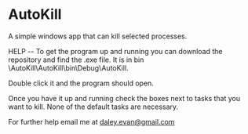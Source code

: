 # AutoKill
A simple windows app that can kill selected processes.

HELP -- 
To get the program up and running you can download the repository and find the .exe file.
It is in bin \AutoKill\AutoKill\bin\Debug\AutoKill.

Double click it and the program should open.

Once you have it up and running check the boxes next to tasks that you want to kill. None of the default tasks
are necessary.

For further help email me at 
daley.evan@gmail.com
